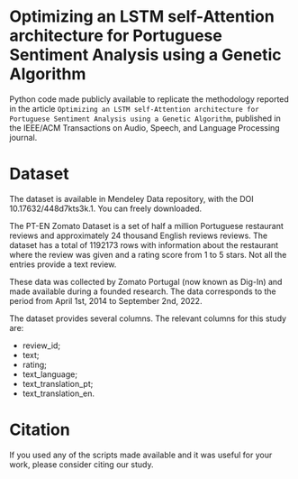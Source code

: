 # Optimizing an LSTM self-Attention architecture for Portuguese Sentiment Analysis using a Genetic Algorithm
Python code made publicly available to replicate the methodology reported in the article `Optimizing an LSTM self-Attention architecture for Portuguese Sentiment Analysis using a Genetic Algorithm`, published in the IEEE/ACM Transactions on Audio, Speech, and Language Processing journal.

# Dataset
The dataset is available in Mendeley Data repository, with the DOI 10.17632/448d7kts3k.1. You can freely downloaded.

The PT-EN Zomato Dataset is a set of half a million Portuguese restaurant reviews and approximately 24 thousand English reviews reviews. The dataset has a total of 1192173 rows with information about the restaurant where the review was given and a rating score from 1 to 5 stars. Not all the entries provide a text review. 

These data was collected by Zomato Portugal (now known as Dig-In) and made available during a founded research. The data corresponds to the period from April 1st, 2014 to September 2nd, 2022. 

The dataset provides several columns. The relevant columns for this study are:
- review_id;
- text;
- rating;
- text_language;
- text_translation_pt;
- text_translation_en.

# Citation
If you used any of the scripts made available and it was useful for your work, please consider citing our study.

<citation-here>
